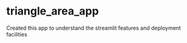 # triangle_area_app
Created this app to understand the streamlit features and deployment facilities

